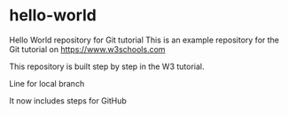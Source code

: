 # hello-world
Hello World repository for Git tutorial
This is an example repository for the Git tutorial on https://www.w3schools.com

This repository is built step by step in the W3 tutorial.

Line for local branch

It now includes steps for GitHub
